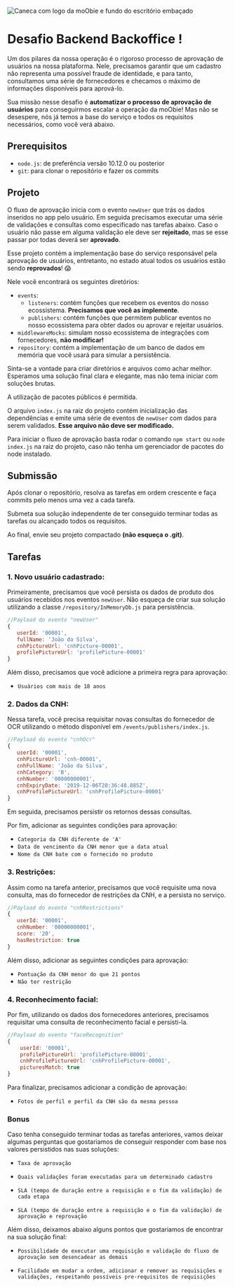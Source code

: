 
![Caneca com logo da moObie e fundo do escritório embaçado](https://v.fastcdn.co/u/64e312bd/47397805-0-Vitor.png)
# Desafio Backend Backoffice !
Um dos pilares da nossa operação é o rigoroso processo de aprovação de usuários na nossa plataforma. Nele, precisamos garantir que um cadastro não representa uma possível fraude de identidade, e para tanto, consultamos uma série de fornecedores e checamos o máximo de informações disponíveis para aprová-lo.

Sua missão nesse desafio é **automatizar o processo de aprovação de usuários** para conseguirmos escalar a operação da moObie! Mas não se desespere, nós já temos a base do serviço e todos os requisitos necessários, como você verá abaixo.



## Prerequisitos
 - `node.js`: de preferência versão 10.12.0 ou posterior
 - `git`: para clonar o repositório e fazer os commits

## Projeto
O fluxo de aprovação inicia com o evento `newUser` que trás os dados inseridos no app pelo usuário. Em seguida precisamos executar uma série de validações e consultas como especificado nas tarefas abaixo. Caso o usuário não passe em alguma validação ele deve ser **rejeitado**, mas se esse passar por todas deverá ser **aprovado**.

Esse projeto contém a implementação base do serviço responsável pela aprovação de usuários, entretanto, no estado atual todos os usuários estão sendo **reprovados**! :scream:

Nele você encontrará os seguintes diretórios:

 - `events`: 
	 - `listeners`: contém funções que recebem os eventos do nosso ecossistema. **Precisamos que você as implemente**.
	 - `publishers`: contém funções que permitem publicar eventos no nosso ecossistema para obter dados ou aprovar e rejeitar usuários.
 - `middlewareMocks`: simulam nosso ecossistema de integrações com fornecedores, **não modificar!** 
 - `repository`: contém a implementação de um banco de dados em memória que você usará para simular a persistência.

Sinta-se a vontade para criar diretórios e arquivos como achar melhor. Esperamos uma solução final clara e elegante, mas não tema iniciar com soluções brutas.

A utilização de pacotes públicos é permitida. 

O arquivo `index.js` na raiz do projeto contém inicialização das dependências e emite uma série de eventos de `newUser` com dados para serem validados. **Esse arquivo não deve ser modificado.**

Para iniciar o fluxo de aprovação basta rodar o comando  `npm start` ou `node index.js` na raiz do projeto, caso não tenha um gerenciador de pacotes do node instalado.

## Submissão
Após clonar o repositório, resolva as tarefas em ordem crescente e faça commits pelo menos uma vez a cada tarefa.

Submeta sua solução independente de ter conseguido terminar todas as tarefas ou alcançado todos os requisitos.

Ao final, envie seu projeto compactado **(não esqueça o .git)**.

## Tarefas
 ### 1. Novo usuário cadastrado:

 Primeiramente, precisamos que você persista os dados de produto dos usuários recebidos nos eventos `newUser`. Não esqueça de criar sua solução utilizando a classe `/repository/InMemoryDb.js` para persistência. 

 ```js
//Payload do evento "newUser"
{
	userId: '00001',
	fullName: 'João da Silva',
	cnhPictureUrl: 'cnhPicture-00001',
	profilePictureUrl: 'profilePicture-00001'
}
```
 
 Além disso, precisamos que você adicione a primeira regra para aprovação:
- `Usuários com mais de 18 anos`

 ### 2. Dados da CNH:

 Nessa tarefa, você precisa requisitar novas consultas do fornecedor de OCR utilizando o método disponível em `/events/publishers/index.js`. 
 
 ```js
//Payload do evento "cnhOcr"
{
	userId: '00001', 
	cnhPictureUrl: 'cnh-00001',
	cnhFullName: 'João da Silva',
	cnhCategory: 'B',
	cnhNumber: '00000000001', 
	cnhExpiryDate: '2019-12-06T20:36:48.885Z', 
	cnhProfilePictureUrl: 'cnhProfilePicture-00001'
}
```

 Em seguida, precisamos persistir os retornos dessas consultas. 
 
 Por fim, adicionar as seguintes condições para aprovação:
- `Categoria da CNH diferente de 'A'`
- `Data de vencimento da CNH menor que a data atual`
- `Nome da CNH bate com o fornecido no produto`

 ### 3. Restrições:

 Assim como na tarefa anterior, precisamos que você requisite uma nova consulta, mas do fornecedor de restrições da CNH, e a persista no serviço. 

 ```js
//Payload do evento "cnhRestrictions"
{
	userId: '00001',
	cnhNumber: '00000000001',
	score: '20', 
	hasRestriction: true
}
```

 Além disso, adicionar as seguintes condições para aprovação:
- `Pontuação da CNH menor do que 21 pontos` 
- `Não ter restrição`

### 4. Reconhecimento facial:

Por fim, utilizando os dados dos fornecedores anteriores, precisamos requisitar uma consulta de reconhecimento facial e persisti-la.

```js
//Payload do evento "faceRecognition"
{
	userId: '00001', 
	profilePictureUrl: 'profilePicture-00001', 
	cnhProfilePictureUrl: 'cnhProfilePicture-00001',
	picturesMatch: true
}
```

Para finalizar, precisamos adicionar a condição de aprovação:
- `Fotos de perfil e perfil da CNH são da mesma pessoa`

### Bonus

Caso tenha conseguido terminar todas as tarefas anteriores, vamos deixar algumas perguntas que gostariamos de conseguir responder com base nos valores persistidos nas suas soluções:

- `Taxa de aprovação`

- `Quais validações foram executadas para um determinado cadastro`

- `SLA (tempo de duração entre a requisição e o fim da validação) de cada etapa`

- `SLA (tempo de duração entre a requisição e o fim da validação) de aprovação e reprovação`

Além disso, deixamos abaixo alguns pontos que gostariamos de encontrar na sua solução final:

- `Possibilidade de executar uma requisição e validação do fluxo de aprovação sem desencadear as demais`

- `Facilidade em mudar a ordem, adicionar e remover as requisições e validações, respeitando possíveis pre-requisitos de requisições`